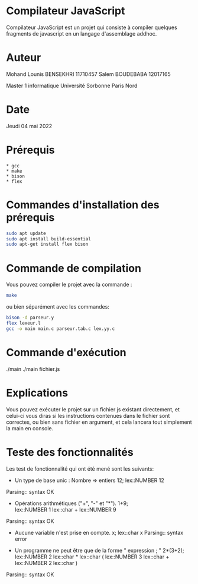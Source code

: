 # Compilateur JavaScript
Compilateur JavaScript est un projet qui consiste à compiler quelques fragments de javascript en un langage d'assemblage addhoc.

# Auteur
Mohand Lounis BENSEKHRI     11710457
Salem BOUDEBABA             12017165
		
Master 1 informatique 
Université Sorbonne Paris Nord

# Date
Jeudi 04 mai 2022

# Prérequis
    * gcc
    * make
    * bison
    * flex

# Commandes d'installation des prérequis
```bash 
sudo apt update
sudo apt install build-essential
sudo apt-get install flex bison
```

# Commande de compilation
Vous pouvez compiler le projet avec la commande :
```bash 
make
```

ou bien séparément avec les commandes: 
```bash 
bison -d parseur.y
flex lexeur.l
gcc -o main main.c parseur.tab.c lex.yy.c
```

# Commande d'exécution
./main
./main fichier.js

# Explications
Vous pouvez exécuter le projet sur un fichier js existant directement, et celui-ci vous diras si les instructions contenues dans le fichier sont correctes, ou bien sans fichier en argument, et cela lancera tout simplement la main en console.

# Teste des fonctionnalités
Les test de fonctionnalité qui ont été mené sont les suivants: 

* Un type de base unic : Nombre => entiers
12;
lex::NUMBER 12

Parsing:: syntax OK

* Opérations arithmétiques ("+", "-" et "*").
1+9;     
lex::NUMBER 1
lex::char +
lex::NUMBER 9

Parsing:: syntax OK

* Aucune variable n'est prise en compte.
x;
lex::char x
Parsing:: syntax error

* Un programme ne peut être que de la forme " expression ; "
2*(3+2);
lex::NUMBER 2
lex::char *
lex::char (
lex::NUMBER 3
lex::char +
lex::NUMBER 2
lex::char )

Parsing:: syntax OK

